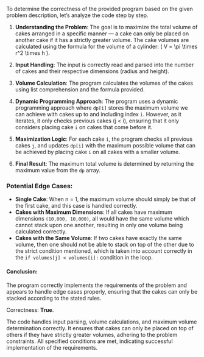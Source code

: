 To determine the correctness of the provided program based on the given problem description, let’s analyze the code step by step.

1. **Understanding the Problem**: The goal is to maximize the total volume of cakes arranged in a specific manner — a cake can only be placed on another cake if it has a strictly greater volume. The cake volumes are calculated using the formula for the volume of a cylinder: \( V = \pi \times r^2 \times h \).

2. **Input Handling**: The input is correctly read and parsed into the number of cakes and their respective dimensions (radius and height).

3. **Volume Calculation**: The program calculates the volumes of the cakes using list comprehension and the formula provided. 

4. **Dynamic Programming Approach**: The program uses a dynamic programming approach where `dp[i]` stores the maximum volume we can achieve with cakes up to and including index `i`. However, as it iterates, it only checks previous cakes (j < i), ensuring that it only considers placing cake `i` on cakes that come before it.

5. **Maximization Logic**: For each cake `i`, the program checks all previous cakes `j`, and updates `dp[i]` with the maximum possible volume that can be achieved by placing cake `i` on all cakes with a smaller volume. 

6. **Final Result**: The maximum total volume is determined by returning the maximum value from the `dp` array.

### Potential Edge Cases:
- **Single Cake**: When n = 1, the maximum volume should simply be that of the first cake, and this case is handled correctly.
- **Cakes with Maximum Dimensions**: If all cakes have maximum dimensions `(10,000, 10,000)`, all would have the same volume which cannot stack upon one another, resulting in only one volume being calculated correctly.
- **Cakes with the Same Volume**: If two cakes have exactly the same volume, then one should not be able to stack on top of the other due to the strict condition mentioned, which is taken into account correctly in the `if volumes[j] < volumes[i]:` condition in the loop.

#### Conclusion:
The program correctly implements the requirements of the problem and appears to handle edge cases properly, ensuring that the cakes can only be stacked according to the stated rules.

Correctness: **True**. 

The code handles input parsing, volume calculations, and maximum volume determination correctly. It ensures that cakes can only be placed on top of others if they have strictly greater volumes, adhering to the problem constraints. All specified conditions are met, indicating successful implementation of the requirements.